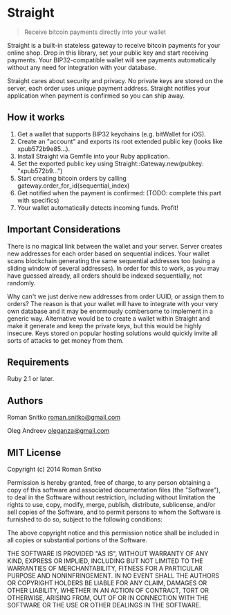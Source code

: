 

Straight
========

> Receive bitcoin payments directly into your wallet

Straight is a built-in stateless gateway to receive bitcoin payments for 
your online shop. Drop in this library, set your public key and start receiving payments.
Your BIP32-compatible wallet will see payments automatically without any need for integration
with your database.

Straight cares about security and privacy. No private keys are stored on the server,
each order uses unique payment address. Straight notifies your application when payment is 
confirmed so you can ship away.

How it works
------------

1. Get a wallet that supports BIP32 keychains (e.g. bitWallet for iOS). 
2. Create an "account" and exports its root extended public key (looks like xpub572b9e85...).
3. Install Straight via Gemfile into your Ruby application.
4. Set the exported public key using Straight::Gateway.new(pubkey: "xpub572b9...")
5. Start creating bitcoin orders by calling gateway.order\_for\_id(sequential\_index)
6. Get notified when the payment is confirmed: (TODO: complete this part with specifics)
7. Your wallet automatically detects incoming funds. Profit!

Important Considerations
------------------------

There is no magical link between the wallet and your server. Server creates new addresses for each order based on sequential indices. 
Your wallet scans blockchain generating the same sequential addresses too (using a sliding window of several addresses).
In order for this to work, as you may have guessed already, all orders should be indexed sequentially, not randomly.

Why can't we just derive new addresses from order UUID, or assign them to orders? The reason is that your wallet will have to integrate with 
your very own database and it may be enormously combersome to implement in a generic way. Alternative would be to create a wallet within Straight 
and make it generate and keep the private keys, but this would be highly insecure. Keys stored on popular hosting solutions would quickly invite 
all sorts of attacks to get money from them.

Requirements
------------

Ruby 2.1 or later.


Authors
-------

Roman Snitko <roman.snitko@gmail.com>

Oleg Andreev <oleganza@gmail.com>


MIT License
-----------

Copyright (c) 2014 Roman Snitko

Permission is hereby granted, free of charge, to any person obtaining
a copy of this software and associated documentation files (the
"Software"), to deal in the Software without restriction, including
without limitation the rights to use, copy, modify, merge, publish,
distribute, sublicense, and/or sell copies of the Software, and to
permit persons to whom the Software is furnished to do so, subject to
the following conditions:

The above copyright notice and this permission notice shall be
included in all copies or substantial portions of the Software.

THE SOFTWARE IS PROVIDED "AS IS", WITHOUT WARRANTY OF ANY KIND,
EXPRESS OR IMPLIED, INCLUDING BUT NOT LIMITED TO THE WARRANTIES OF
MERCHANTABILITY, FITNESS FOR A PARTICULAR PURPOSE AND
NONINFRINGEMENT. IN NO EVENT SHALL THE AUTHORS OR COPYRIGHT HOLDERS BE
LIABLE FOR ANY CLAIM, DAMAGES OR OTHER LIABILITY, WHETHER IN AN ACTION
OF CONTRACT, TORT OR OTHERWISE, ARISING FROM, OUT OF OR IN CONNECTION
WITH THE SOFTWARE OR THE USE OR OTHER DEALINGS IN THE SOFTWARE.




